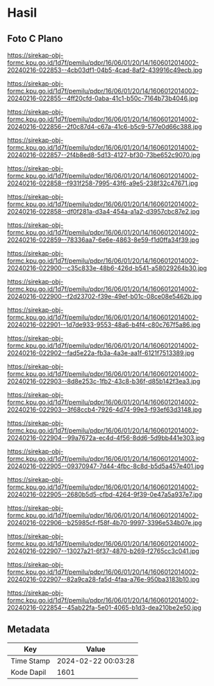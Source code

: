# Hasil

## Foto C Plano

https://sirekap-obj-formc.kpu.go.id/1d7f/pemilu/pdpr/16/06/01/20/14/1606012014002-20240216-022853--4cb03df1-04b5-4cad-8af2-439916c49ecb.jpg

https://sirekap-obj-formc.kpu.go.id/1d7f/pemilu/pdpr/16/06/01/20/14/1606012014002-20240216-022855--4ff20cfd-0aba-41c1-b50c-7164b73b4046.jpg

https://sirekap-obj-formc.kpu.go.id/1d7f/pemilu/pdpr/16/06/01/20/14/1606012014002-20240216-022856--2f0c87d4-c67a-41c6-b5c9-577e0d66c388.jpg

https://sirekap-obj-formc.kpu.go.id/1d7f/pemilu/pdpr/16/06/01/20/14/1606012014002-20240216-022857--2f4b8ed8-5d13-4127-bf30-73be652c9070.jpg

https://sirekap-obj-formc.kpu.go.id/1d7f/pemilu/pdpr/16/06/01/20/14/1606012014002-20240216-022858--f931f258-7995-43f6-a9e5-238f32c47671.jpg

https://sirekap-obj-formc.kpu.go.id/1d7f/pemilu/pdpr/16/06/01/20/14/1606012014002-20240216-022858--df0f281a-d3a4-454a-a1a2-d3957cbc87e2.jpg

https://sirekap-obj-formc.kpu.go.id/1d7f/pemilu/pdpr/16/06/01/20/14/1606012014002-20240216-022859--78336aa7-6e6e-4863-8e59-f1d0ffa34f39.jpg

https://sirekap-obj-formc.kpu.go.id/1d7f/pemilu/pdpr/16/06/01/20/14/1606012014002-20240216-022900--c35c833e-48b6-426d-b541-a58029264b30.jpg

https://sirekap-obj-formc.kpu.go.id/1d7f/pemilu/pdpr/16/06/01/20/14/1606012014002-20240216-022900--f2d23702-f39e-49ef-b01c-08ce08e5462b.jpg

https://sirekap-obj-formc.kpu.go.id/1d7f/pemilu/pdpr/16/06/01/20/14/1606012014002-20240216-022901--1d7de933-9553-48a6-b4f4-c80c767f5a86.jpg

https://sirekap-obj-formc.kpu.go.id/1d7f/pemilu/pdpr/16/06/01/20/14/1606012014002-20240216-022902--fad5e22a-fb3a-4a3e-aa1f-6121f7513389.jpg

https://sirekap-obj-formc.kpu.go.id/1d7f/pemilu/pdpr/16/06/01/20/14/1606012014002-20240216-022903--8d8e253c-1fb2-43c8-b36f-d85b142f3ea3.jpg

https://sirekap-obj-formc.kpu.go.id/1d7f/pemilu/pdpr/16/06/01/20/14/1606012014002-20240216-022903--3f68ccb4-7926-4d74-99e3-f93ef63d3148.jpg

https://sirekap-obj-formc.kpu.go.id/1d7f/pemilu/pdpr/16/06/01/20/14/1606012014002-20240216-022904--99a7672a-ec4d-4f56-8dd6-5d9bb441e303.jpg

https://sirekap-obj-formc.kpu.go.id/1d7f/pemilu/pdpr/16/06/01/20/14/1606012014002-20240216-022905--09370947-7d44-4fbc-8c8d-b5d5a457e401.jpg

https://sirekap-obj-formc.kpu.go.id/1d7f/pemilu/pdpr/16/06/01/20/14/1606012014002-20240216-022905--2680b5d5-cfbd-4264-9f39-0e47a5a937e7.jpg

https://sirekap-obj-formc.kpu.go.id/1d7f/pemilu/pdpr/16/06/01/20/14/1606012014002-20240216-022906--b25985cf-f58f-4b70-9997-3396e534b07e.jpg

https://sirekap-obj-formc.kpu.go.id/1d7f/pemilu/pdpr/16/06/01/20/14/1606012014002-20240216-022907--13027a21-6f37-4870-b269-f2765cc3c041.jpg

https://sirekap-obj-formc.kpu.go.id/1d7f/pemilu/pdpr/16/06/01/20/14/1606012014002-20240216-022907--82a9ca28-fa5d-4faa-a76e-950ba3183b10.jpg

https://sirekap-obj-formc.kpu.go.id/1d7f/pemilu/pdpr/16/06/01/20/14/1606012014002-20240216-022854--45ab22fa-5e01-4065-b1d3-dea210be2e50.jpg


## Metadata

| Key        | Value               |
| ---------- | ------------------- |
| Time Stamp | 2024-02-22 00:03:28 |
| Kode Dapil | 1601                |



